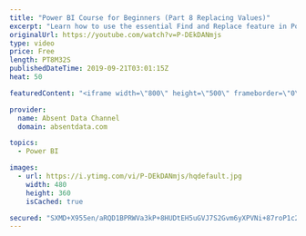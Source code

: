 ```yaml
---
title: "Power BI Course for Beginners (Part 8 Replacing Values)"
excerpt: "Learn how to use the essential Find and Replace feature in Power BI."
originalUrl: https://youtube.com/watch?v=P-DEkDANmjs
type: video
price: Free
length: PT8M32S
publishedDateTime: 2019-09-21T03:01:15Z
heat: 50

featuredContent: "<iframe width=\"800\" height=\"500\" frameborder=\"0\" src=\"https://www.youtube.com/embed/P-DEkDANmjs\" allow=\"accelerometer; autoplay; encrypted-media; gyroscope; picture-in-picture\" allowfullscreen></iframe>"

provider:
  name: Absent Data Channel
  domain: absentdata.com

topics:
  - Power BI

images:
  - url: https://i.ytimg.com/vi/P-DEkDANmjs/hqdefault.jpg
    width: 480
    height: 360
    isCached: true

secured: "SXMD+X955en/aRQD1BPRWVa3kP+8HUDtEH5uGVJ7S2Gvm6yXPVNi+87roP1c25fPlkcyMDsMTbmktN7W4ySfmLArLG508rvgYBF6j8t9J5sGt1Q7RV1wpVfC53vH93HRf+wuVD5UwSLnOcAnTcnjla8NgVRFZzGP8CI1Uc0/EKDnOc3UJy4Y74bJ/KJpsbRmFhX5XLQKJ+BFdukIg4XV+jo3u7y96UOJwFD+M8WMR25ja9EjrL841sDgwG1Et3XHETjHAPdSa4+wJdUCIkaqcqQKaz8QJGAl5CYK4QNDNtYvyiv+LWh0ly8OA4stQw+j9YO//8WXvO6cVwIOxl6NXiiyfSN8zBKiyXLHNh0ug0G00i7VuKE4FqXy+IGqtsvF6KLianxeaoY6sFsoTO5V2Sn/qu6k/POH2q2lrbD67jc=;HaUn9kHosWgwzPbKvnQN+A=="
---
```


